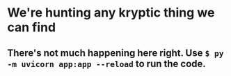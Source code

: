 # We're hunting any kryptic thing we can find

## There's not much happening here right. Use `$ py -m uvicorn app:app --reload` to run the code.